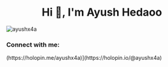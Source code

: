 <h1 align="center">Hi 👋, I'm Ayush Hedaoo</h1>
<p align="left"> <img src="https://komarev.com/ghpvc/?username=ayushx4a&label=Profile%20views&color=0e75b6&style=flat" alt="ayushx4a" /> </p>

<h3 align="left">Connect with me:</h3>
<p align="left">
</p>
(https://holopin.me/ayushx4a)](https://holopin.io/@ayushx4a)
